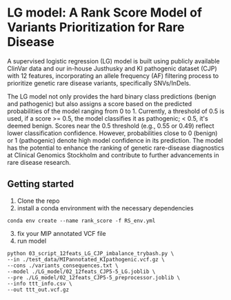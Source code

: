 # LG model: A Rank Score Model of Variants Prioritization for Rare Disease

A supervised logistic regression (LG) model is built using publicly available ClinVar data and our in-house Justhusky and KI pathogenic dataset (CJP) with 12 features, incorporating an allele frequency (AF) filtering process to prioritize genetic rare disease variants, specifically SNVs/InDels. 

The LG model not only provides the hard binary class predictions (benign and pathogenic) but also assigns a score based on the predicted probabilities of the model ranging from 0 to 1. Currently, a threshold of 0.5 is used, if a score >= 0.5, the model classifies it as pathogenic; < 0.5, it's deemed benign. Scores near the 0.5 threshold (e.g., 0.55 or 0.49) reflect lower classification confidence. However, probabilities close to 0 (benign) or 1 (pathogenic) denote high model confidence in its prediction. The model has the potential to enhance the ranking of genetic rare-disease diagnostics at Clinical Genomics Stockholm and contribute to further advancements in rare disease research.

## Getting started
1. Clone the repo
2. install a conda environment with the necessary dependencies
```
conda env create --name rank_score -f RS_env.yml
```
3. fix your MIP annotated VCF file
4. run model
```
python 03_script_12feats_LG_CJP_imbalance_trybash.py \
--in ./test_data/MIPannotated_KIpathogenic.vcf.gz \
--cons ./variants_consequences.txt \
--model ./LG_model/02_12feats_CJP5-5_LG.joblib \
--pre ./LG_model/02_12feats_CJP5-5_preprocessor.joblib \
--info ttt_info.csv \
--out ttt_out.vcf.gz
```

